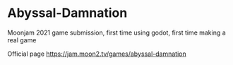 # Abyssal-Damnation
Moonjam 2021 game submission, first time using godot, first time making a real game

Official page https://jam.moon2.tv/games/abyssal-damnation
